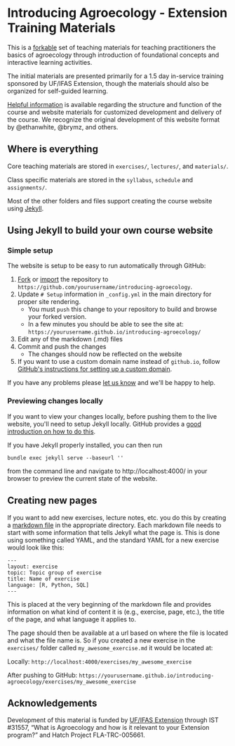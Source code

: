 # Introducing Agroecology - Extension Training Materials

This is a [forkable](https://help.github.com/articles/fork-a-repo/) set of teaching materials for teaching practitioners the basics of agroecology through
introduction of foundational concepts and interactive learning activities.

The initial materials are presented primarily for a 1.5 day in-service training
sponsored by UF/IFAS Extension, though the materials should also be organized
for self-guided learning. 

[Helpful information](http://trec-agroecology.github.io/introducing-agroecology/docs/) 
is available regarding the structure and function of the course and website
materials for customized development and delivery of the course. We recognize 
the original development of this website format by @ethanwhite, @brymz, and others.


## Where is everything

Core teaching materials are stored in `exercises/`, `lectures/`, and 
`materials/`.

Class specific materials are stored in the `syllabus`, `schedule` and `assignments/`.

Most of the other folders and files support creating the course website using
[Jekyll](http://jekyllrb.com/).


## Using Jekyll to build your own course website

### Simple setup

The website is setup to be easy to run automatically through GitHub:

1. [Fork](https://github.com/TREC-Agroecology/introducing-agroecology#fork-destination-box)
   or [import](https://import.github.com/) the repository to 
   `https://github.com/yourusername/introducing-agroecology`.
2. Update `# Setup` information in `_config.yml` in the main directory for
   proper site rendering.
   * You must `push` this change to your repository to build and browse your 
     forked version.
   * In a few minutes you should be able to see the site at:
     `https://yourusername.github.io/introducing-agroecology/`
3. Edit any of the markdown (.md) files
4. Commit and push the changes
   * The changes should now be reflected on the website
5. If you want to use a custom domain name instead of `github.io`, follow
   [GitHub's instructions for setting up a custom domain](https://help.github.com/articles/setting-up-a-custom-domain-with-github-pages/).

If you have any problems please
[let us know](https://github.com/TREC-Agroecology/introducing-agroecology/issues/new)
and we'll be happy to help.

### Previewing changes locally

If you want to view your changes locally, before pushing them to the live
website, you'll need to setup Jekyll locally. GitHub provides a [good
introduction on how to do this](https://help.github.com/articles/using-jekyll-with-pages/).

If you have Jekyll properly installed, you can then run

`bundle exec jekyll serve --baseurl ''`

from the command line and navigate to http://localhost:4000/ in your browser to
preview the current state of the website.


## Creating new pages

If you want to add new exercises, lecture notes, etc. you do this by creating a
[markdown file](http://daringfireball.net/projects/markdown/basics) in the
appropriate directory. Each markdown file needs to start with some information
that tells Jekyll what the page is. This is done using something called YAML,
and the standard YAML for a new exercise would look like this:

```
---
layout: exercise
topic: Topic group of exercise
title: Name of exercise
language: [R, Python, SQL]
---
```

This is placed at the very beginning of the markdown file and provides
information on what kind of content it is (e.g., exercise, page, etc.),
the title of the page, and what language it applies to.

The page should then be available at a url based on where the file is located
and what the file name is. So if you created a new exercise in the `exercises/`
folder called `my_awesome_exercise.md` it would be located at:

Locally: `http://localhost:4000/exercises/my_awesome_exercise`

After pushing to GitHub:
`https://yourusername.github.io/introducing-agroecology/exercises/my_awesome_exercise`


## Acknowledgements

Development of this material is funded by [UF/IFAS Extension](http://sfyl.ifas.ufl.edu/)
through IST #31557, “What is Agroecology and how is it relevant to your 
Extension program?” and Hatch Project FLA-TRC-005661.
